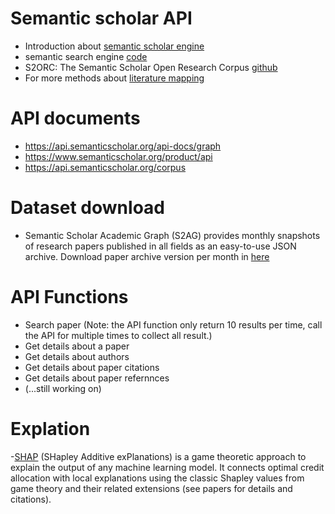 # Semantic scholar API
- Introduction about [semantic scholar engine](https://blog.allenai.org/building-a-better-search-engine-for-semantic-scholar-ea23a0b661e7)
- semantic search engine [code](https://github.com/allenai/s2search)
- S2ORC: The Semantic Scholar Open Research Corpus [github](https://github.com/allenai/s2orc)
- For more methods about [literature mapping](https://aarontay.medium.com/3-new-tools-to-try-for-literature-mapping-connected-papers-inciteful-and-litmaps-a399f27622a)


# API documents
- https://api.semanticscholar.org/api-docs/graph
- https://www.semanticscholar.org/product/api
- https://api.semanticscholar.org/corpus

# Dataset download
- Semantic Scholar Academic Graph (S2AG) provides monthly snapshots of research papers published in all fields as an easy-to-use JSON archive. Download paper archive version per month in [here](https://api.semanticscholar.org/corpus/download/)

# API Functions
- Search paper (Note: the API function only return 10 results per time, call the API for multiple times to collect all result.)
- Get details about a paper
- Get details about authors
- Get details about paper citations
- Get details about paper refernnces
- (...still working on)

# Explation
-[SHAP](https://github.com/slundberg/shap) (SHapley Additive exPlanations) is a game theoretic approach to explain the output of any machine learning model. It connects optimal credit allocation with local explanations using the classic Shapley values from game theory and their related extensions (see papers for details and citations).








